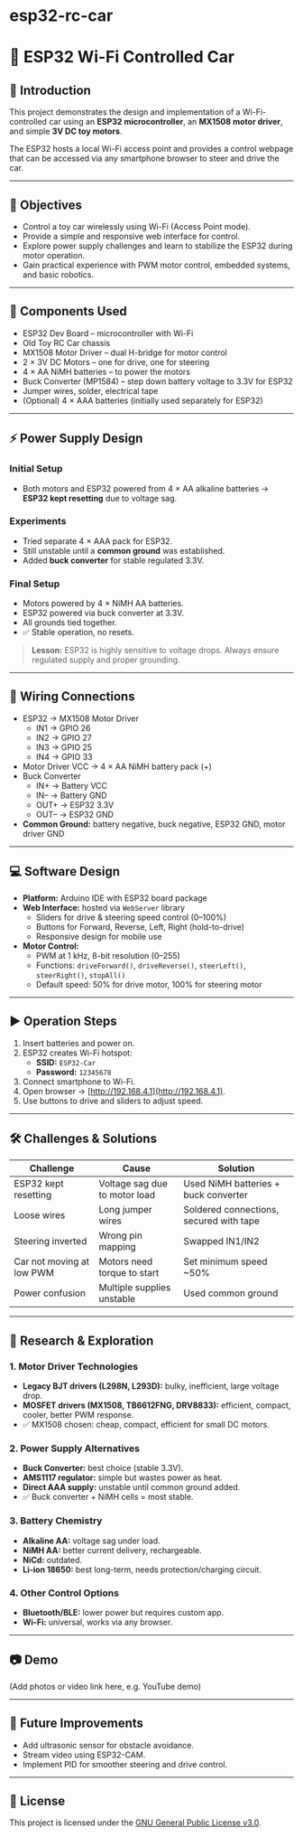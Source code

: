 # esp32-rc-car
# 🚗 ESP32 Wi-Fi Controlled Car

## 📌 Introduction
This project demonstrates the design and implementation of a Wi-Fi-controlled car using an **ESP32 microcontroller**, an **MX1508 motor driver**, and simple **3V DC toy motors**.  

The ESP32 hosts a local Wi-Fi access point and provides a control webpage that can be accessed via any smartphone browser to steer and drive the car.

---

## 🎯 Objectives
- Control a toy car wirelessly using Wi-Fi (Access Point mode).
- Provide a simple and responsive web interface for control.
- Explore power supply challenges and learn to stabilize the ESP32 during motor operation.
- Gain practical experience with PWM motor control, embedded systems, and basic robotics.

---

## 🔧 Components Used
- ESP32 Dev Board – microcontroller with Wi-Fi
- Old Toy RC Car chassis
- MX1508 Motor Driver – dual H-bridge for motor control
- 2 × 3V DC Motors – one for drive, one for steering
- 4 × AA NiMH batteries – to power the motors
- Buck Converter (MP1584) – step down battery voltage to 3.3V for ESP32
- Jumper wires, solder, electrical tape
- (Optional) 4 × AAA batteries (initially used separately for ESP32)

---

## ⚡ Power Supply Design
### Initial Setup
- Both motors and ESP32 powered from 4 × AA alkaline batteries → **ESP32 kept resetting** due to voltage sag.  

### Experiments
- Tried separate 4 × AAA pack for ESP32.  
- Still unstable until a **common ground** was established.  
- Added **buck converter** for stable regulated 3.3V.  

### Final Setup
- Motors powered by 4 × NiMH AA batteries.  
- ESP32 powered via buck converter at 3.3V.  
- All grounds tied together.  
- ✅ Stable operation, no resets.  

> **Lesson:** ESP32 is highly sensitive to voltage drops. Always ensure regulated supply and proper grounding.

---

## 🔌 Wiring Connections
- ESP32 → MX1508 Motor Driver  
  - IN1 → GPIO 26  
  - IN2 → GPIO 27  
  - IN3 → GPIO 25  
  - IN4 → GPIO 33  
- Motor Driver VCC → 4 × AA NiMH battery pack (+)  
- Buck Converter  
  - IN+ → Battery VCC  
  - IN– → Battery GND  
  - OUT+ → ESP32 3.3V  
  - OUT– → ESP32 GND  
- **Common Ground:** battery negative, buck negative, ESP32 GND, motor driver GND  

---

## 💻 Software Design
- **Platform:** Arduino IDE with ESP32 board package  
- **Web Interface:** hosted via `WebServer` library  
  - Sliders for drive & steering speed control (0–100%)  
  - Buttons for Forward, Reverse, Left, Right (hold-to-drive)  
  - Responsive design for mobile use  
- **Motor Control:**  
  - PWM at 1 kHz, 8-bit resolution (0–255)  
  - Functions: `driveForward()`, `driveReverse()`, `steerLeft()`, `steerRight()`, `stopAll()`  
  - Default speed: 50% for drive motor, 100% for steering motor  

---

## ▶️ Operation Steps
1. Insert batteries and power on.  
2. ESP32 creates Wi-Fi hotspot:  
   - **SSID:** `ESP32-Car`  
   - **Password:** `12345678`  
3. Connect smartphone to Wi-Fi.  
4. Open browser → [http://192.168.4.1](http://192.168.4.1).  
5. Use buttons to drive and sliders to adjust speed.  

---

## 🛠️ Challenges & Solutions
| Challenge | Cause | Solution |
|-----------|-------|----------|
| ESP32 kept resetting | Voltage sag due to motor load | Used NiMH batteries + buck converter |
| Loose wires | Long jumper wires | Soldered connections, secured with tape |
| Steering inverted | Wrong pin mapping | Swapped IN1/IN2 |
| Car not moving at low PWM | Motors need torque to start | Set minimum speed ~50% |
| Power confusion | Multiple supplies unstable | Used common ground |

---

## 🔬 Research & Exploration

### 1. Motor Driver Technologies
- **Legacy BJT drivers (L298N, L293D):** bulky, inefficient, large voltage drop.  
- **MOSFET drivers (MX1508, TB6612FNG, DRV8833):** efficient, compact, cooler, better PWM response.  
- ✅ MX1508 chosen: cheap, compact, efficient for small DC motors.  

### 2. Power Supply Alternatives
- **Buck Converter:** best choice (stable 3.3V).  
- **AMS1117 regulator:** simple but wastes power as heat.  
- **Direct AAA supply:** unstable until common ground added.  
- ✅ Buck converter + NiMH cells = most stable.  

### 3. Battery Chemistry
- **Alkaline AA:** voltage sag under load.  
- **NiMH AA:** better current delivery, rechargeable.  
- **NiCd:** outdated.  
- **Li-ion 18650:** best long-term, needs protection/charging circuit.  

### 4. Other Control Options
- **Bluetooth/BLE:** lower power but requires custom app.  
- **Wi-Fi:** universal, works via any browser.  

---

## 📷 Demo
(Add photos or video link here, e.g. YouTube demo)  

---

## 🚀 Future Improvements
- Add ultrasonic sensor for obstacle avoidance.  
- Stream video using ESP32-CAM.  
- Implement PID for smoother steering and drive control.  

---

## 📜 License
This project is licensed under the [GNU General Public License v3.0](LICENSE).
